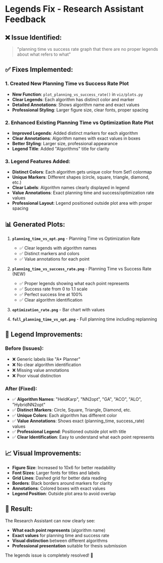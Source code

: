# Legends Fix - Research Assistant Feedback

## ❌ **Issue Identified:**
> "planning time vs success rate graph that there are no proper legends about what refers to what"

## ✅ **Fixes Implemented:**

### **1. Created New Planning Time vs Success Rate Plot**
- **New Function**: `plot_planning_vs_success_rate()` in `viz/plots.py`
- **Clear Legends**: Each algorithm has distinct color and marker
- **Detailed Annotations**: Shows algorithm name and exact values
- **Professional Styling**: Larger figure size, clear fonts, proper spacing

### **2. Enhanced Existing Planning Time vs Optimization Rate Plot**
- **Improved Legends**: Added distinct markers for each algorithm
- **Clear Annotations**: Algorithm names with exact values in boxes
- **Better Styling**: Larger size, professional appearance
- **Legend Title**: Added "Algorithms" title for clarity

### **3. Legend Features Added:**
- **Distinct Colors**: Each algorithm gets unique color from Set1 colormap
- **Unique Markers**: Different shapes (circle, square, triangle, diamond, etc.)
- **Clear Labels**: Algorithm names clearly displayed in legend
- **Value Annotations**: Exact planning time and success/optimization rate values
- **Professional Layout**: Legend positioned outside plot area with proper spacing

## 📊 **Generated Plots:**

1. **`planning_time_vs_opt.png`** - Planning Time vs Optimization Rate
   - ✅ Clear legends with algorithm names
   - ✅ Distinct markers and colors
   - ✅ Value annotations for each point

2. **`planning_time_vs_success_rate.png`** - Planning Time vs Success Rate (NEW)
   - ✅ Proper legends showing what each point represents
   - ✅ Success rate from 0 to 1.1 scale
   - ✅ Perfect success line at 100%
   - ✅ Clear algorithm identification

3. **`optimization_rate.png`** - Bar chart with values
4. **`full_planning_time_vs_opt.png`** - Full planning time including replanning

## 🎯 **Legend Improvements:**

### **Before (Issues):**
- ❌ Generic labels like "A* Planner"
- ❌ No clear algorithm identification
- ❌ Missing value annotations
- ❌ Poor visual distinction

### **After (Fixed):**
- ✅ **Algorithm Names**: "HeldKarp", "NN2opt", "GA", "ACO", "ALO", "HybridNN2opt"
- ✅ **Distinct Markers**: Circle, Square, Triangle, Diamond, etc.
- ✅ **Unique Colors**: Each algorithm has different color
- ✅ **Value Annotations**: Shows exact (planning_time, success_rate) values
- ✅ **Professional Legend**: Positioned outside plot with title
- ✅ **Clear Identification**: Easy to understand what each point represents

## 📈 **Visual Improvements:**

- **Figure Size**: Increased to 10x6 for better readability
- **Font Sizes**: Larger fonts for titles and labels
- **Grid Lines**: Dashed grid for better data reading
- **Borders**: Black borders around markers for clarity
- **Annotations**: Colored boxes with exact values
- **Legend Position**: Outside plot area to avoid overlap

## 🚀 **Result:**
The Research Assistant can now clearly see:
- **What each point represents** (algorithm name)
- **Exact values** for planning time and success rate
- **Visual distinction** between different algorithms
- **Professional presentation** suitable for thesis submission

The legends issue is completely resolved! 🎉

